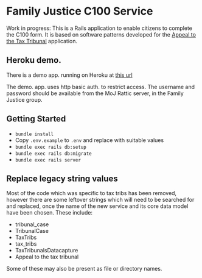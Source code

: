 # Family Justice C100 Service

Work in progress: This is a Rails application to enable citizens
to complete the C100 form. It is based on software patterns developed for the
[Appeal to the Tax Tribunal][taxtribs] application.

## Heroku demo.

There is a demo app. running on Heroku at [this url][heroku-demo]

The demo. app. uses http basic auth. to restrict access. The username and
password should be available from the MoJ Rattic server, in the Family Justice group.

## Getting Started

* `bundle install`
* Copy `.env.example` to `.env` and replace with suitable values
* `bundle exec rails db:setup`
* `bundle exec rails db:migrate`
* `bundle exec rails server`

## Replace legacy string values

Most of the code which was specific to tax tribs has been
removed, however there are some leftover strings which will
need to be searched for and replaced, once the name of the new
service and its core data model have been chosen. These include:

* tribunal_case
* TribunalCase
* TaxTribs
* tax_tribs
* TaxTribunalsDatacapture
* Appeal to the tax tribunal

Some of these may also be present as file or directory names.

[taxtribs]: https://github.com/ministryofjustice/tax-tribunals-datacapture
[heroku-demo]: https://c100-demo.herokuapp.com
